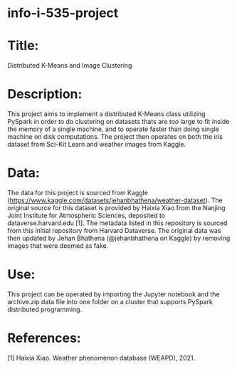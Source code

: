 # info-i-535-project

# Title:
Distributed K-Means and Image Clustering

# Description: 
This project aims to implement a distributed K-Means class utilizing PySpark in order to do clustering on datasets thats are too large to fit inside the memory of a single machine, and to operate faster than doing single machine on disk computations. The project then operates on both the iris dataset from Sci-Kit Learn and weather images from Kaggle.

# Data:
The data for this project is sourced from Kaggle (https://www.kaggle.com/datasets/jehanbhathena/weather-dataset). The original source for this dataset is provided by Haixia Xiao from the Nanjing Joint Institute for Atmospheric Sciences, deposited to dataverse.harvard.edu [1]. The metadata listed in this repository is sourced from this initial repository from Harvard Dataverse. The original data was then updated by Jehan Bhathena (@jehanbhathena on Kaggle) by removing images that were deemed as fake.

# Use: 
This project can be operated by importing the Jupyter notebook and the archive.zip data file into one folder on a cluster that supports PySpark distributed programming. 

# References:
[1] Haixia Xiao. Weather phenomenon database (WEAPD), 2021.
